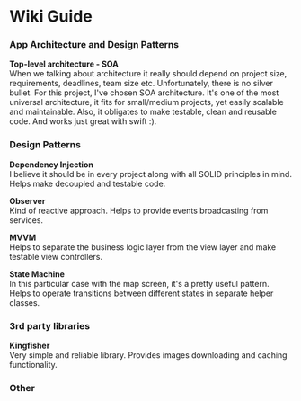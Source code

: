 # Wiki Guide


### App Architecture and Design Patterns

__Top-level architecture - SOA__\
When we talking about architecture it really should depend on project size, requirements, deadlines, team size etc. Unfortunately, there is no silver bullet. For this project, I've chosen SOA architecture. It's one of the most universal architecture, it fits for small/medium projects, yet easily scalable and maintainable. Also, it obligates to make testable, clean and reusable code. And works just great with swift :).

### Design Patterns

__Dependency Injection__\
I believe it should be in every project along with all SOLID principles in mind. Helps make decoupled and testable code.

__Observer__\
Kind of reactive approach. Helps to provide events broadcasting from services.

__MVVM__\
Helps to separate the business logic layer from the view layer and make testable view controllers.

__State Machine__\
In this particular case with the map screen, it's a pretty useful pattern. Helps to operate transitions between different states in separate helper classes.


### 3rd party libraries

__Kingfisher__\
Very simple and reliable library. Provides images downloading and caching functionality.


### Other

